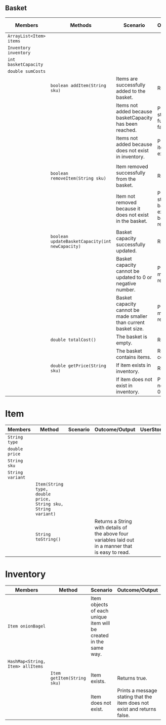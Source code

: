 ## Basket

| Members                 | Methods                                         | Scenario                                                         | Outcome/Output                                                                      | User story |
|-------------------------|-------------------------------------------------|------------------------------------------------------------------|-------------------------------------------------------------------------------------|------------|
| `ArrayList<Item> items` |                                                 |                                                                  |                                                                                     |            |
| `Inventory inventory`   |                                                 |                                                                  |                                                                                     |            |
| `int basketCapacity`    |                                                 |                                                                  |                                                                                     |            |
| `double sumCosts`       |                                                 |                                                                  |                                                                                     |            |
|                         | `boolean addItem(String sku)`                   | Items are successfully added to the basket.                      | Return true.                                                                        | 1 + 8      |
|                         |                                                 | Items not added because basketCapacity has been reached.         | Print message stating basket is full and return false.                              | 1 + 3      |
|                         |                                                 | Items not added because does not exist in inventory.             | Print message item does not exist return false.                                     | 10         |
|                         |                                                 |                                                                  |                                                                                     |            |
|                         | `boolean removeItem(String sku)`                | Item removed successfully from the basket.                       | Return true.                                                                        | 2          |
|                         |                                                 | Item not removed because it does not exist in the basket.        | Print message stating that the bagel does not exist in the basket and return false. | 2 + 5      |
|                         | `boolean updateBasketCapacity(int newCapacity)` | Basket capacity successfully updated.                            | Return true.                                                                        | 4          |
|                         |                                                 | Basket capacity cannot be updated to 0 or negative number.       | Print error message + return false.                                                 | 4          |
|                         |                                                 | Basket capacity cannot be made smaller than current basket size. | Print error message + return false.                                                 | 4          |
|                         | `double totalCost()`                            | The basket is empty.                                             | Return 0.00.                                                                        | 6          |
|                         |                                                 | The basket contains items.                                       | Return total costs.                                                                 | 6          |
|                         | `double getPrice(String sku)`                   | If item exists in inventory.                                     | Return price.                                                                       | 7 + 9      |
|                         |                                                 | If item does not exist in inventory.                             | Print item does not exist Return 0.00.                                              | 7  + 9     |


# Item

| Members          | Method                                                         | Scenario | Outcome/Output                                                                                       | UserStory |
|------------------|----------------------------------------------------------------|----------|------------------------------------------------------------------------------------------------------|-----------|
| `String type`    |                                                                |          |                                                                                                      |           |
| `double price`   |                                                                |          |                                                                                                      |           |
| `String sku`     |                                                                |          |                                                                                                      |           |
| `String variant` |                                                                |          |                                                                                                      |           |
|                  | `Item(String type, double price, String sku, String variant)`  |          |                                                                                                      |           |
|                  | `String toString()`                                            |          | Returns a String with details of the above four variables laid out in a manner that is easy to read. |           |


# Inventory

| Members                          | Method                     | Scenario                                                          | Outcome/Output                                                           | UserStory |
|----------------------------------|----------------------------|-------------------------------------------------------------------|--------------------------------------------------------------------------|-----------|
| `Item onionBagel`                |                            | Item objects of each unique item will be created in the same way. |                                                                          |           |
| `HashMap<String, Item> allItems` |                            |                                                                   |                                                                          |           |
|                                  | `Item getItem(String sku)` | Item exists.                                                      | Returns true.                                                            |           |
|                                  |                            | Item does not exist.                                              | Prints a message stating that the item does not exist and returns false. |           |
